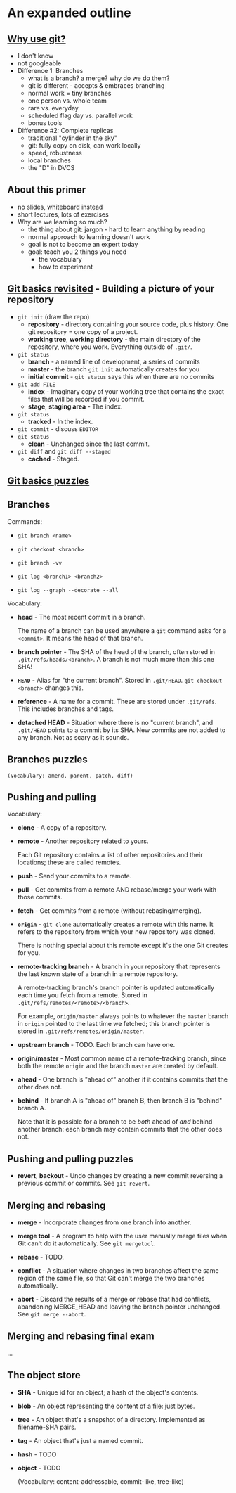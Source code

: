 # An expanded outline

## [Why use git?](01-why-git.md)

*   I don't know
*   not googleable
*   Difference 1: Branches
    *   what is a branch? a merge? why do we do them?
    *   git is different - accepts & embraces branching
    *   normal work = tiny branches
    *   one person vs. whole team
    *   rare vs. everyday
    *   scheduled flag day vs. parallel work
    *   bonus tools
*   Difference #2: Complete replicas
    *   traditional "cylinder in the sky"
    *   git: fully copy on disk, can work locally
    *   speed, robustness
    *   local branches
    *   the "D" in DVCS


## About this primer

*   no slides, whiteboard instead
*   short lectures, lots of exercises
*   Why are we learning so much?
    *   the thing about git: jargon - hard to learn anything by reading
    *   normal approach to learning doesn't work
    *   goal is not to become an expert today
    *   goal: teach you 2 things you need
        *   the vocabulary
        *   how to experiment


## [Git basics revisited](02-basics.md) - Building a picture of your repository

*   `git init` (draw the repo)
    *   **repository** - directory containing your source code, plus history.
        One git repository = one copy of a project.
    *   **working tree**, **working directory** - the main directory
        of the repository, where you work.  Everything outside of
        `.git/`.
*   `git status`
    *   **branch** - a named line of development, a series of commits
    *   **master** - the branch `git init` automatically creates for you
    *   **initial commit** - `git status` says this when there are no commits
*   `git add FILE`
    *   **index** - Imaginary copy of your working tree that contains
        the exact files that will be recorded if you commit.
    *   **stage**, **staging area** - The index.
*   `git status`
    *   **tracked** - In the index.
*   `git commit` - discuss `EDITOR`
*   `git status`
    *   **clean** - Unchanged since the last commit.
*   `git diff` and `git diff --staged`
    *   **cached** - Staged.


## [Git basics puzzles](03-puzzles.md)


## Branches

Commands:

*   `git branch <name>`

*   `git checkout <branch>`

*   `git branch -vv`

*   `git log <branch1> <branch2>`

*   `git log --graph --decorate --all`

Vocabulary:

*   **head** - The most recent commit in a branch.

    The name of a branch can be used anywhere a `git` command asks for a `<commit>`.
    It means the head of that branch.

*   **branch pointer** - The SHA of the head of the branch,
    often stored in `.git/refs/heads/<branch>`.
    A branch is not much more than this one SHA!

*   **`HEAD`** - Alias for "the current branch". Stored in `.git/HEAD`.
    `git checkout <branch>` changes this.

*   **reference** - A name for a commit. These are stored under
    `.git/refs`. This includes branches and tags.

*   **detached HEAD** - Situation where there is no "current branch", and `.git/HEAD`
    points to a commit by its SHA. New commits are not added to any branch.
    Not as scary as it sounds.


## Branches puzzles

    (Vocabulary: amend, parent, patch, diff)

## Pushing and pulling

Vocabulary:

*   **clone** - A copy of a repository.

*   **remote** - Another repository related to yours.

    Each Git repository contains a list of other repositories and their
    locations; these are called remotes.

*   **push** - Send your commits to a remote.

*   **pull** - Get commits from a remote AND rebase/merge your work with
    those commits.

*   **fetch** - Get commits from a remote (without rebasing/merging).

*   **`origin`** - `git clone` automatically creates a remote with this name.
    It refers to the repository from which your new repository was cloned.

    There is nothing special about this remote except it's the one Git
    creates for you.

*   **remote-tracking branch** - A branch in your repository that
    represents the last known state of a branch in a remote repository.

    A remote-tracking branch's branch pointer is updated
    automatically each time you fetch from a remote. Stored in
    `.git/refs/remotes/<remote>/<branch>`.

    For example, `origin/master` always points to whatever the `master`
    branch in `origin` pointed to the last time we fetched; this
    branch pointer is stored in `.git/refs/remotes/origin/master`.

*   **upstream branch** - TODO. Each branch can have one.

*   **origin/master** - Most common name of a remote-tracking branch,
    since both the remote `origin` and the branch `master` are created
    by default.

*   **ahead** - One branch is "ahead of" another if it contains commits
    that the other does not.

*   **behind** - If branch A is "ahead of" branch B, then branch B is "behind"
    branch A.

    Note that it is possible for a branch to be *both* ahead of *and* behind
    another branch: each branch may contain commits that the other does not.


## Pushing and pulling puzzles

*   **revert**, **backout** - Undo changes by creating a new commit reversing
    a previous commit or commits. See `git revert`.


## Merging and rebasing

*   **merge** - Incorporate changes from one branch into another.

*   **merge tool** - A program to help with the user manually merge files
    when Git can't do it automatically.  See `git mergetool`.

*   **rebase** - TODO.

*   **conflict** - A situation where changes in two branches affect the
    same region of the same file, so that Git can't merge the two
    branches automatically.

*   **abort** - Discard the results of a merge or rebase that had
    conflicts, abandoning MERGE_HEAD and leaving the branch pointer
    unchanged. See `git merge --abort`.


## Merging and rebasing final exam

...

## The object store

*   **SHA** - Unique id for an object; a hash of the object's contents.

*   **blob** - An object representing the content of a file: just bytes.

*   **tree** - An object that's a snapshot of a directory. Implemented as
    filename-SHA pairs.

*   **tag** - An object that's just a named commit.

*   **hash** - TODO

*   **object** - TODO

    (Vocabulary: content-addressable, commit-like, tree-like)
